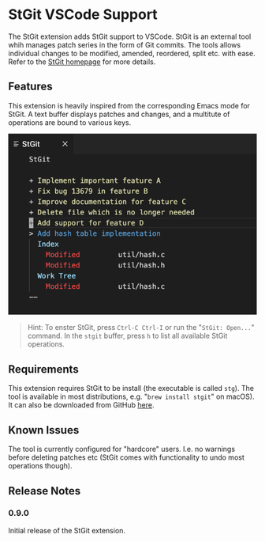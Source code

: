 # StGit VSCode Support

The StGit extension adds StGit support to VSCode. StGit is an external tool
whih manages patch series in the form of Git commits. The tools allows
individual changes to be modified, amended, reordered, split etc. with ease.
Refer to the [StGit homepage](https://stacked-git.github.io/) for more details.

## Features

This extension is heavily inspired from the corresponding Emacs mode for StGit. A text buffer displays patches and changes, and a multitute of operations are bound to various keys.

![StGit](images/StGit.png)

> Hint: To enster StGit, press `Ctrl-C Ctrl-I` or run the "`StGit: Open...`"
command. In the `stgit` buffer, press `h` to list all available StGit
operations.

## Requirements

This extension requires StGit to be install (the executable is called `stg`). The tool is available in most distributions, e.g. "`brew install stgit`" on macOS). It can also be downloaded from GitHub [here](https://stacked-git.github.io).

<!--
## Extension Settings

This extension contributes the following settings:

* `myExtension.enable`: enable/disable this extension
* `myExtension.thing`: set to `blah` to do something
-->

## Known Issues

The tool is currently configured for "hardcore" users. I.e. no warnings
before deleting patches etc (StGit comes with functionality to undo most
operations though).

## Release Notes

### 0.9.0

Initial release of the StGit extension.
